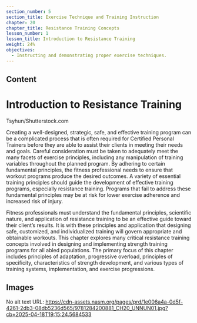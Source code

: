 ```yaml
---
section_number: 5
section_title: Exercise Technique and Training Instruction
chapter: 20
chapter_title: Resistance Training Concepts
lesson_number: 1
lesson_title: Introduction to Resistance Training
weight: 24%
objectives:
  - Instructing and demonstrating proper exercise techniques.
---
```


## Content
# Introduction to Resistance Training

Tsyhun/Shutterstock.com

Creating a well-designed, strategic, safe, and effective training program can be a complicated process that is often required for Certified Personal Trainers before they are able to assist their clients in meeting their needs and goals. Careful consideration must be taken to adequately meet the many facets of exercise principles, including any manipulation of training variables throughout the planned program. By adhering to certain fundamental principles, the fitness professional needs to ensure that workout programs produce the desired outcomes. A variety of essential training principles should guide the development of effective training programs, especially resistance training. Programs that fail to address these fundamental principles may be at risk for lower exercise adherence and increased risk of injury.

Fitness professionals must understand the fundamental principles, scientific nature, and application of resistance training to be an effective guide toward their client’s results. It is with these principles and application that designing safe, customized, and individualized training will govern appropriate and obtainable workouts. This chapter explores many critical resistance training concepts involved in designing and implementing strength training programs for all abled populations. The primary focus of this chapter includes principles of adaptation, progressive overload, principles of specificity, characteristics of strength development, and various types of training systems, implementation, and exercise progressions.

## Images

No alt text
URL: https://cdn-assets.nasm.org/pages/prd/1e006a4a-0d5f-4261-2db3-08db5236d565/9781284200881_CH20_UNNUN01.jpg?cb=2025-04-18T19:15:24.5684533